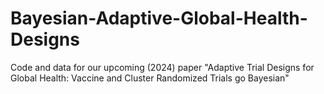 # Bayesian-Adaptive-Global-Health-Designs
Code and data for our upcoming (2024) paper "Adaptive Trial Designs for Global Health: Vaccine and Cluster Randomized Trials go Bayesian"
